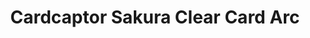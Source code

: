 --- 
title: "Cardcaptor Sakura Clear Card Arc"
publishdate: "2019-8-30T16:48:46+02:00"
src: "https://365manga.net/manga/cardcaptor-sakura-clear-card-arc"
image: "https://data.365manga.net/images/thumbnails/6312-cardcaptor-sakura-clear-card-arc.jpg"
description: ""
---